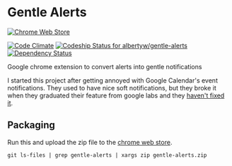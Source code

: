 Gentle Alerts
=============

[![Chrome Web Store](https://img.shields.io/chrome-web-store/v/bcjaadnpjolbaginfighnpcdjmbeiahn.svg)](https://chrome.google.com/webstore/detail/gentle-alerts/bcjaadnpjolbaginfighnpcdjmbeiahn)

[![Code Climate](https://codeclimate.com/github/albertyw/gentle-alerts/badges/gpa.svg)](https://codeclimate.com/github/albertyw/gentle-alerts)
[ ![Codeship Status for albertyw/gentle-alerts](https://app.codeship.com/projects/3a271aa0-d8b1-0134-15a2-326e4d300ce2/status?branch=master)](https://app.codeship.com/projects/203223)
[![Dependency Status](https://gemnasium.com/badges/github.com/albertyw/gentle-alerts.svg)](https://gemnasium.com/github.com/albertyw/gentle-alerts)

Google chrome extension to convert alerts into gentle notifications

I started this project after getting annoyed with Google Calendar's event
notifications.  They used to have nice soft notifications, but they broke it
when they graduated their feature from google labs and they
[haven't fixed it](https://productforums.google.com/forum/#!topic/calendar/aWfZBNKlNEQ).

Packaging
---------

Run this and upload the zip file to the
[chrome web store](https://chrome.google.com/webstore/developer/dashboard).

```
git ls-files | grep gentle-alerts | xargs zip gentle-alerts.zip
```
